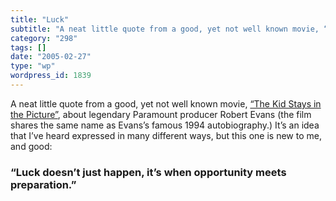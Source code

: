 ```yaml
---
title: "Luck"
subtitle: "A neat little quote from a good, yet not well known movie, “The Kid Stays in the Picture”"
category: "298"
tags: []
date: "2005-02-27"
type: "wp"
wordpress_id: 1839
---
```

A neat little quote from a good, yet not well known movie, [“The Kid Stays in the Picture”](http://www.imdb.com/title/tt0303353/), about legendary Paramount producer Robert Evans (the film shares the same name as Evans’s famous 1994 autobiography.)
It’s an idea that I’ve heard expressed in many different ways, but this one is new to me, and good:

### “Luck doesn’t just happen, it’s when opportunity meets preparation.”